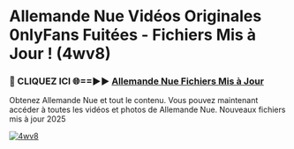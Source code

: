 # Allemande Nue Vidéos Originales 0nlyFans Fuitées - Fichiers Mis à Jour ! (4wv8)

<h3>🔴 CLIQUEZ ICI 🌐==►► <a href="https://tinyurl.com/2pmr4ezf" rel="nofollow">Allemande Nue Fichiers Mis à Jour</a></h3>

Obtenez Allemande Nue et tout le contenu. Vous pouvez maintenant accéder à toutes les vidéos et photos de Allemande Nue. Nouveaux fichiers mis à jour 2025

[![4wv8](https://i.imgur.com/6SNvagu.gif)](https://tinyurl.com/2pmr4ezf)
